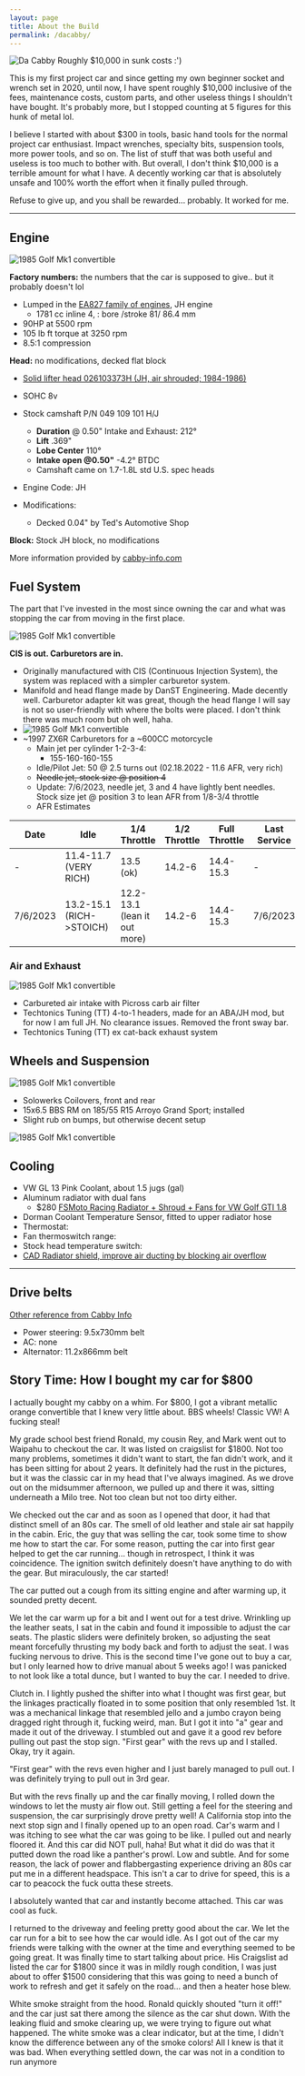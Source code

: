 ```yaml
---
layout: page
title: About the Build
permalink: /dacabby/
---
```

![Da Cabby](https://www.sudoyashi.com/assets/img/driveway1.jpg)
Roughly $10,000 in sunk costs :')

This is my first project car and since getting my own beginner socket and wrench set in 2020, until now, I have spent roughly $10,000 inclusive of the fees, maintenance costs, custom parts, and other useless things I shouldn't have bought. It's probably more, but I stopped counting at 5 figures for this hunk  of metal lol. 

I believe I started with about $300 in tools, basic hand tools for the normal project car enthusiast. Impact wrenches, specialty bits, suspension tools, more power tools, and so on. The list of stuff that was both useful and useless is too much to bother with. But overall, I don't  think $10,000 is a terrible amount for what I have. A decently working car that is absolutely unsafe and 100% worth the effort when it finally pulled through. 

Refuse to give up, and you shall be rewarded... probably. It worked for me.

<hr>

## Engine

![1985 Golf Mk1 convertible](https://www.sudoyashi.com/assets/img/engine.JPG)

**Factory numbers:** the numbers that the car is supposed to give.. but it probably doesn't lol

- Lumped in the [EA827 family of engines](https://en.wikipedia.org/wiki/Volkswagen_EA827_engine), JH engine
  - 1781 cc inline 4, : bore /stroke 81/ 86.4 mm
- 90HP at 5500 rpm
- 105 lb ft torque at 3250 rpm
- 8.5:1 compression

**Head:** no modifications, decked flat block

- [Solid lifter head 026103373H (JH, air shrouded; 1984-1986)](https://web.archive.org/web/20080311052159/www.techtonicstuning.com/camsspecs.asp)
- SOHC 8v
- Stock camshaft P/N 049 109 101 H/J 
  - **Duration** @ 0.50" Intake and Exhaust: 212°
  - **Lift** .369"
  - **Lobe Center** 110°
  - **Intake open @0.50"** -4.2° BTDC 	
  - Camshaft came on 1.7-1.8L std U.S. spec heads

- Engine Code: JH
- Modifications:
  - Decked 0.04" by Ted's Automotive Shop

**Block:** Stock JH block, no modifications

More information provided by [cabby-info.com](https://www.cabby-info.com/engine.htm)

## Fuel System

The part that I've invested in the most since owning the car and what was stopping the car from moving in the first place.

![1985 Golf Mk1 convertible](/assets/img/carbconversion-1.jpg)

**CIS is out. Carburetors are in.**

- Originally manufactured with CIS (Continuous Injection System), the system was replaced with a simpler carburetor system. 
- Manifold and head flange made by DanST Engineering. Made decently well. Carburetor adapter kit was great, though the head flange I will say is not so user-friendly with where the bolts were placed. I don't think there was much room but oh well, haha. 
- ![1985 Golf Mk1 convertible](/assets/img/intake-manifold.JPG)
- ~1997 ZX6R Carburetors for a ~600CC motorcycle
  - Main jet per cylinder 1-2-3-4:
    - 155-160-160-155
  - Idle/Pilot Jet: 50 @ 2.5 turns out (02.18.2022 - 11.6 AFR, very rich)
  - ~~Needle  jet, stock size @ position 4~~
  - Update: 7/6/2023, needle jet, 3 and 4 have lightly bent needles. Stock size jet @ position 3 to lean AFR from 1/8-3/4 throttle
  - AFR Estimates

| Date     | Idle                     | 1/4 Throttle                 | 1/2 Throttle | Full Throttle | Last Service |
| -------- | ------------------------ | ---------------------------- | ------------ | ------------- | ------------ |
| -        | 11.4-11.7 (VERY RICH)    | 13.5 (ok)                    | 14.2-6       | 14.4-15.3     | -            |
| 7/6/2023 | 13.2-15.1 (RICH->STOICH) | 12.2-13.1 (lean it out more) | 14.2-6       | 14.4-15.3     | 7/6/2023     |

### Air and Exhaust

![1985 Golf Mk1 convertible](/assets/img/cabby-rear-1.jpg)

- Carbureted air intake with Picross carb air filter
- Techtonics Tuning  (TT) 4-to-1 headers, made for an ABA/JH mod, but for now I am full JH. No clearance issues. Removed the front sway bar.
- Techtonics Tuning (TT) ex cat-back exhaust system

## Wheels and Suspension

![1985 Golf Mk1 convertible](/assets/img/cabby-gallery-6.jpg)

- Solowerks Coilovers, front and rear
- 15x6.5 BBS RM on 185/55 R15 Arroyo Grand Sport; installed
- Slight rub on bumps, but otherwise decent setup

![1985 Golf Mk1 convertible](/assets/img/suspension-1.jpg)

## Cooling

- VW GL 13 Pink Coolant, about 1.5 jugs (gal)
- Aluminum radiator with dual fans
  - $280 [FSMoto Racing Radiator + Shroud + Fans for VW Golf GTI 1.8]()
- Dorman Coolant Temperature Sensor, fitted to upper radiator hose
- Thermostat: 
- Fan thermoswitch range: 
- Stock head temperature switch:
- [CAD Radiator shield, improve air ducting by blocking air overflow](https://www.sudoyashi.com/cadradiatorshield)

<hr>

## Drive belts
[Other reference from Cabby Info](https://www.cabby-info.com/Files/Belts.pdf)
- Power steering:  9.5x730mm belt
- AC: none
- Alternator: 11.2x866mm belt

## Story Time: How I bought my car for $800

I actually bought my cabby on a whim. For $800, I got a vibrant metallic orange convertible that I knew very little about. BBS wheels! Classic VW! A fucking steal! 

My grade school best friend Ronald, my cousin Rey, and Mark went out to Waipahu to checkout the car. It was listed on craigslist for $1800. Not too many problems, sometimes it didn't want to start, the fan didn't work, and it has been sitting for about 2 years. It definitely had the rust in the pictures, but it was the classic car in my head that I've always imagined. As we drove out on the midsummer afternoon, we pulled up and there it was, sitting underneath a Milo tree. Not too clean but not too dirty either.

We checked out the car and as soon as I opened that door, it had that distinct smell of an 80s car. The smell of old leather and stale air sat happily in the cabin. Eric, the guy that was selling the car, took some time to show me how to start the car. For some reason, putting the car into first gear helped to get the car running... though in retrospect, I think it was coincidence. The ignition switch definitely doesn't have anything to do with the gear. But miraculously, the car started! 

The car putted out a cough from its sitting engine and after warming up, it sounded pretty decent. 

We let the car warm up for a bit and I went out for a test drive. Wrinkling up the leather seats, I sat in the cabin and found it impossible to adjust the car seats. The plastic sliders were definitely broken, so adjusting the seat meant forcefully thrusting my body back and forth to adjust the seat. I was fucking nervous to drive. This is the second time I've gone out to buy a car, but I only learned how to drive manual about 5 weeks ago! I was panicked to not look like a total dunce, but I wanted to buy the car. I needed to drive.

Clutch in. I lightly pushed the shifter into what I thought was first gear, but the linkages practically floated in to some position that only resembled 1st. It was a mechanical linkage that resembled jello and a jumbo crayon being dragged right through it, fucking weird, man. But I got it into "a" gear and made it out of the driveway. I stumbled out and gave it a good rev before pulling out past the stop sign. "First gear" with the revs up and I stalled. Okay, try it again.

"First gear" with the revs even higher and I just barely managed to pull out. I was definitely trying to pull out in 3rd gear. 

But with the revs finally up and the car finally moving, I rolled down the windows to let the musty air flow out. Still getting a feel for the steering and suspension, the car surprisingly drove pretty well! A California stop into the next stop sign and I finally opened up to an open road. Car's warm and I was itching to see what the car was going to be like. I pulled out and nearly floored it. And this car did NOT pull, haha! But what it did do was that it putted down the road like a panther's prowl. Low and subtle. And for some reason, the lack of power and flabbergasting experience driving an 80s car put me in a different headspace. This isn't a car to drive for speed, this is a car to peacock the fuck outta these streets.

I absolutely wanted that car and instantly become attached. This car was cool as fuck.

I returned to the driveway and feeling pretty good about the car. We let the car run for a bit to see how the car would idle. As I got out of the car my friends were talking with the owner at the time and everything seemed to be going great. It was finally time to start talking about price. His Craigslist ad listed the car for $1800 since it was in mildly rough condition, I was just about to offer $1500 considering that this was going to need a bunch of work to refresh and get it safely on the road... and then a heater hose blew.

White smoke straight from the hood. Ronald quickly shouted "turn it off!" and the car just sat there among the silence as the car shut down. With the leaking fluid and smoke clearing up, we were trying to figure out what happened. The white smoke was a clear indicator, but at the time, I didn't know the difference between any of the smoke colors! All I knew is that it was bad. When everything settled down, the car was not in a condition to run anymore 